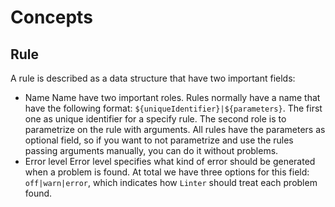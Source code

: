 # Concepts

## Rule
A rule is described as a data structure that have two important fields:
- Name
    Name have two important roles. Rules normally have a name that have the following format:
        `${uniqueIdentifier}|${parameters}`.
    The first one as unique identifier for a specify rule. The second role is to parametrize on the rule with arguments. All rules have the parameters as optional field, so if you want to not parametrize and use the rules passing arguments manually, you can do it without problems.
- Error level
    Error level specifies what kind of error should be generated when a problem is found. At total we have three options for this field: `off|warn|error`, which indicates how `Linter` should treat each problem found.

